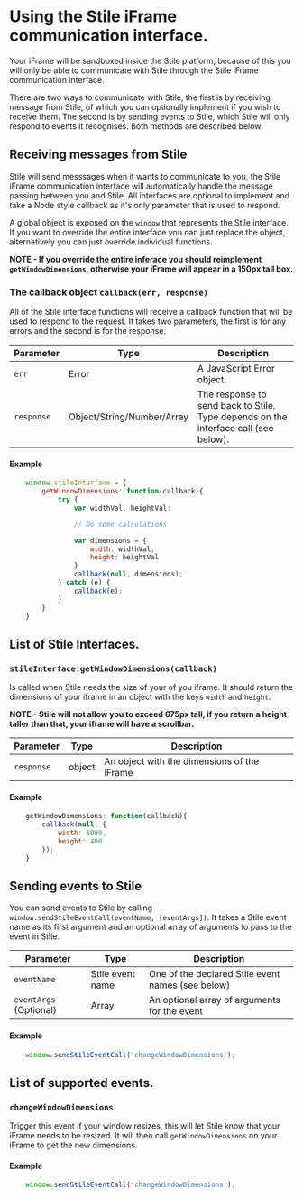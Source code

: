 # Using the Stile iFrame communication interface.

Your iFrame will be sandboxed inside the Stile platform, because of this you will only be able to communicate with Stile through the Stile iFrame communication interface.

There are two ways to communicate with Stile, the first is by receiving message from Stile, of which you can optionally implement if you wish to receive them. The second is by sending events to Stile, which Stile will only respond to events it recognises. Both methods are described below.

## Receiving messages from Stile

Stile will send messsages when it wants to communicate to you, the Stile iFrame communication interface will automatically handle the message passing between you and Stile. All interfaces are optional to implement and take a Node style callback as it's only parameter that is used to respond.

A global object is exposed on the `window` that represents the Stile interface. If you want to override the entire interface you can just replace the object, alternatively you can just override individual functions.

**NOTE - If you override the entire inferace you should reimplement `getWindowDimensions`, otherwise your iFrame will appear in a 150px tall box.**

### The callback object `callback(err, response)`

All of the Stile interface functions will receive a callback function that will be used to respond to the request. It takes two parameters, the first is for any errors and the second is for the response.

Parameter   | Type                      | Description                                                                           |
------------| --------------------------|---------------------------------------------------------------------------------------|
`err`       | Error                     | A JavaScript Error object.                                                            |
`response`  | Object/String/Number/Array| The response to send back to Stile. Type depends on the interface call (see below).   |

#### Example
```javascript
    window.stileInterface = {
        getWindowDimensions: function(callback){
            try {
                var widthVal, heightVal;

                // Do some calculations

                var dimensions = {
                    width: widthVal,
                    height: heightVal
                }
                callback(null, dimensions);
            } catch (e) {
                callback(e);
            }
        }
    }
```

## List of Stile Interfaces.

### `stileInterface.getWindowDimensions(callback)`

Is called when Stile needs the size of your of you iframe. It should return the dimensions of your iframe in an object with the keys `width` and `height`.

**NOTE - Stile will not allow you to exceed 675px tall, if you return a height taller than that, your iframe will have a scrollbar.**

Parameter   | Type                      | Description                                  |
------------| --------------------------|----------------------------------------------|
`response`  | object                    | An object with the dimensions of the iFrame  |

#### Example
```javascript
    getWindowDimensions: function(callback){
        callback(null, {
            width: 1000,
            height: 400
        });
    }
```

## Sending events to Stile

You can send events to Stile by calling `window.sendStileEventCall(eventName, [eventArgs])`. It takes a Stile event name as its first argument and an optional array of arguments to pass to the event in Stile.

Parameter               | Type              | Description                                       |
------------------------| ------------------|---------------------------------------------------|
`eventName`             | Stile event name  | One of the declared Stile event names (see below) |
`eventArgs` (Optional)  | Array             | An optional array of arguments for the event      |

#### Example
```javascript
    window.sendStileEventCall('changeWindowDimensions');
```

## List of supported events.

### `changeWindowDimensions`

Trigger this event if your window resizes, this will let Stile know that your iFrame needs to be resized. It will then call `getWindowDimensions` on your iFrame to get the new dimensions.

#### Example
```javascript
    window.sendStileEventCall('changeWindowDimensions');
```
